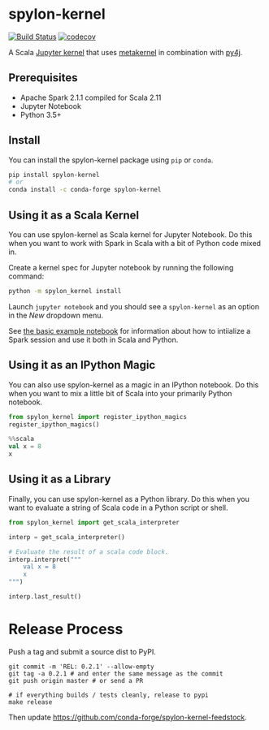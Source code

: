 # spylon-kernel
[![Build Status](https://travis-ci.org/maxpoint/spylon-kernel.svg?branch=master)](https://travis-ci.org/maxpoint/spylon-kernel)
[![codecov](https://codecov.io/gh/maxpoint/spylon-kernel/branch/master/graph/badge.svg)](https://codecov.io/gh/maxpoint/spylon-kernel)

A Scala [Jupyter kernel](http://jupyter.readthedocs.io/en/latest/projects/kernels.html) that uses [metakernel](https://github.com/Calysto/metakernel) in combination with [py4j](https://www.py4j.org/).

## Prerequisites

* Apache Spark 2.1.1 compiled for Scala 2.11
* Jupyter Notebook
* Python 3.5+

## Install

You can install the spylon-kernel package using `pip` or `conda`.

```bash
pip install spylon-kernel
# or
conda install -c conda-forge spylon-kernel
```

## Using it as a Scala Kernel

You can use spylon-kernel as Scala kernel for Jupyter Notebook. Do this when you want
to work with Spark in Scala with a bit of Python code mixed in.

Create a kernel spec for Jupyter notebook by running the following command:

```bash
python -m spylon_kernel install
```

Launch `jupyter notebook` and you should see a `spylon-kernel` as an option
in the *New* dropdown menu.

See [the basic example notebook](./examples/basic_example.ipynb) for information
about how to intiialize a Spark session and use it both in Scala and Python.

## Using it as an IPython Magic

You can also use spylon-kernel as a magic in an IPython notebook. Do this when
you want to mix a little bit of Scala into your primarily Python notebook.

```python
from spylon_kernel import register_ipython_magics
register_ipython_magics()
```

```scala
%%scala
val x = 8
x
```

## Using it as a Library

Finally, you can use spylon-kernel as a Python library. Do this when you
want to evaluate a string of Scala code in a Python script or shell.

```python
from spylon_kernel import get_scala_interpreter

interp = get_scala_interpreter()

# Evaluate the result of a scala code block.
interp.interpret("""
    val x = 8
    x
""")

interp.last_result()
```

# Release Process

Push a tag and submit a source dist to PyPI.

```
git commit -m 'REL: 0.2.1' --allow-empty
git tag -a 0.2.1 # and enter the same message as the commit
git push origin master # or send a PR

# if everything builds / tests cleanly, release to pypi
make release
```

Then update https://github.com/conda-forge/spylon-kernel-feedstock.
